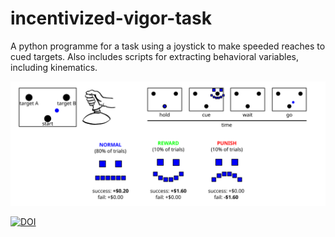 # incentivized-vigor-task
A python programme for a task using a joystick to make speeded reaches to cued targets. Also includes scripts for extracting behavioral variables, including kinematics.

![image](https://github.com/dundonnm/incentivized-vigor-task/blob/main/task_code/images/drawing.svg)

[![DOI](https://zenodo.org/badge/673915812.svg)](https://zenodo.org/badge/latestdoi/673915812)
